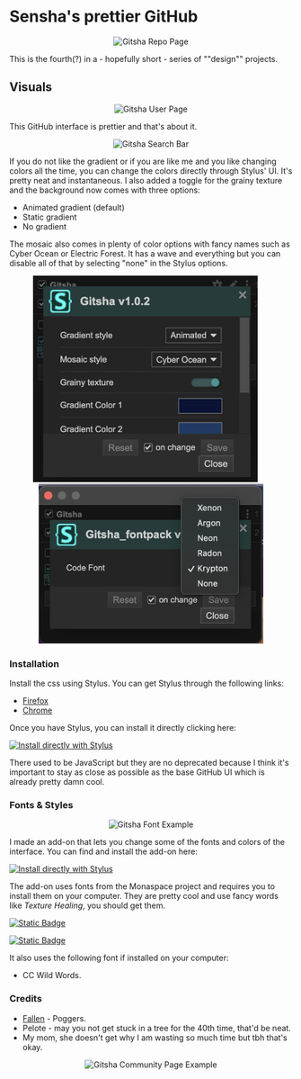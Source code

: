 # Sensha's prettier GitHub 

<p align="center">
    <img src="assets/gitsha_repo_page.png" alt="Gitsha Repo Page" />
</p>

This is the fourth(?) in a - hopefully short - series of ""design"" projects. 

## Visuals 

<p align="center">
    <img src="assets/gitsha_user_page.gif" alt="Gitsha User Page" />
</p>


This GitHub interface is prettier and that's about it. 


<p align="center">
    <img src="assets/gitsha_search_bar.gif" alt="Gitsha Search Bar" />
</p>


If you do not like the gradient or if you are like me and you like changing colors all the time, you can change the colors directly through Stylus' UI. It's pretty neat and instantaneous. I also added a toggle for the grainy texture and the background now comes with three options: 
- Animated gradient (default)
- Static gradient
- No gradient

The mosaic also comes in plenty of color options with fancy names such as Cyber Ocean or Electric Forest. It has a wave and everything but you can disable all of that by selecting "none" in the Stylus options. 
  
<div align="center">
    <img src="assets/gitcha_options.png" alt="Gitcha Options" width="400" style="margin-right: 20px;"/>
    <img src="assets/gitsha_font_options.png" alt="Gitsha Font Options" width="400"/>
</div>



### Installation 

Install the css using Stylus. You can get Stylus through the following links: 

-   [Firefox](https://addons.mozilla.org/en-US/firefox/addon/styl-us/)
-   [Chrome](https://chromewebstore.google.com/detail/stylus/clngdbkpkpeebahjckkjfobafhncgmne)

Once you have Stylus, you can install it directly clicking here: 

[![Install directly with Stylus](https://img.shields.io/badge/Install%20directly%20with-Stylus-238b8b.svg)](https://github.com/senshastic/Gitsha/raw/refs/heads/main/css/gitsha.user.css)

There used to be JavaScript but they are no deprecated because I think it's important to stay as close as possible as the base GitHub UI which is already pretty damn cool. 

### Fonts & Styles


<p align="center">
    <img src="assets/gitsha_fontex.png" alt="Gitsha Font Example" />
</p>

I made an add-on that lets you change some of the fonts and colors of the interface. You can find and install the add-on here: 

[![Install directly with Stylus](https://img.shields.io/badge/Install%20directly%20with-Stylus-238b8b.svg)](https://github.com/senshastic/Gitsha/raw/refs/heads/main/css/gitsha_fontpack.user.css)

The add-on uses fonts from the Monaspace project and requires you to install them on your computer. They are pretty cool and use fancy words like *Texture Healing*, you should get them. 

[![Static Badge](https://img.shields.io/badge/Directly_download-Monaspace_fonts-C72C48)](https://github.com/githubnext/monaspace/releases/download/v1.101/monaspace-v1.101.zip)

[![Static Badge](https://img.shields.io/badge/Learn_about_Monaspace-C72C48)](https://monaspace.githubnext.com/)

It also uses the following font if installed on your computer: 

- CC Wild Words. 

### Credits 

- [Fallen](https://github.com/FallenStar08) - Poggers.  
- Pelote - may you not get stuck in a tree for the 40th time, that'd be neat. 
- My mom, she doesn't get why I am wasting so much time but tbh that's okay. 


<p align="center">
    <img src="assets/gitsha_cmty.png" alt="Gitsha Community Page Example" />
</p>

